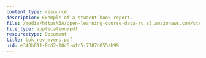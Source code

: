 ```yaml
---
content_type: resource
description: Example of a student book report.
file: /media/https%3A/open-learning-course-data-rc.s3.amazonaws.com/sts-471j-engineering-apollo-the-moon-project-as-a-complex-system-spring-2007/e340b0118cd210c54fc57787d855ab99_bok_rev_myers.pdf
file_type: application/pdf
resourcetype: Document
title: bok_rev_myers.pdf
uid: e340b011-8cd2-10c5-4fc5-7787d855ab99
---
```

